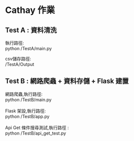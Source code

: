# Cathay 作業

Test A : 資料清洗
------

執行路徑: <br>
  python /TestA/main.py

csv儲存路徑: <br>
  /TestA/Output

Test B : 網路爬蟲 + 資料存儲 + Flask 建置
------

網路爬蟲,執行路徑: <br>
  python /TestB/main.py <br>
<br>
Flask 架設,執行路徑: <br>
  python /TestB/app.py <br>
 <br>
  Api Get 條件搜尋測試,執行路徑 : <br>
  python /TestB/api_get_test.py
 
